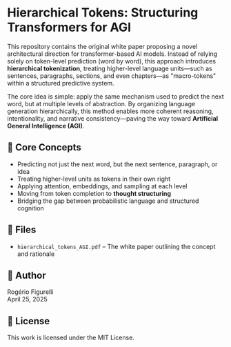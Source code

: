 # Hierarchical Tokens: Structuring Transformers for AGI

This repository contains the original white paper proposing a novel architectural direction for transformer-based AI models. Instead of relying solely on token-level prediction (word by word), this approach introduces **hierarchical tokenization**, treating higher-level language units—such as sentences, paragraphs, sections, and even chapters—as "macro-tokens" within a structured predictive system.

The core idea is simple: apply the same mechanism used to predict the next word, but at multiple levels of abstraction. By organizing language generation hierarchically, this method enables more coherent reasoning, intentionality, and narrative consistency—paving the way toward **Artificial General Intelligence (AGI)**.

## 🧠 Core Concepts
- Predicting not just the next word, but the next sentence, paragraph, or idea
- Treating higher-level units as tokens in their own right
- Applying attention, embeddings, and sampling at each level
- Moving from token completion to **thought structuring**
- Bridging the gap between probabilistic language and structured cognition

## 📄 Files
- `hierarchical_tokens_AGI.pdf` – The white paper outlining the concept and rationale

## 👤 Author
Rogério Figurelli  
April 25, 2025

## 📜 License
This work is licensed under the MIT License.

